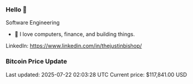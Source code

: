 ### Hello 🤙  

Software Engineering

- 🔭 I love computers, finance, and building things.
  
LinkedIn: https://www.linkedin.com/in/thejustinbishop/  












































































































































































































































































































































































































































































































































































































































































































































































































































































### Bitcoin Price Update
Last updated: 2025-07-22 02:03:28 UTC
Current price: $117,841.00 USD
